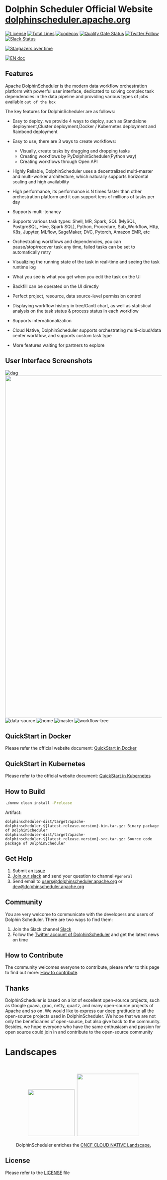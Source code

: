 Dolphin Scheduler Official Website
[dolphinscheduler.apache.org](https://dolphinscheduler.apache.org)
============

[![License](https://img.shields.io/badge/license-Apache%202-4EB1BA.svg)](https://www.apache.org/licenses/LICENSE-2.0.html)
[![Total Lines](https://tokei.rs/b1/github/apache/dolphinscheduler?category=lines)](https://github.com/apache/dolphinscheduler)
[![codecov](https://codecov.io/gh/apache/dolphinscheduler/branch/dev/graph/badge.svg)](https://codecov.io/gh/apache/dolphinscheduler/branch/dev)
[![Quality Gate Status](https://sonarcloud.io/api/project_badges/measure?project=apache-dolphinscheduler&metric=alert_status)](https://sonarcloud.io/dashboard?id=apache-dolphinscheduler)
[![Twitter Follow](https://img.shields.io/twitter/follow/dolphinschedule.svg?style=social&label=Follow)](https://twitter.com/dolphinschedule)
[![Slack Status](https://img.shields.io/badge/slack-join_chat-white.svg?logo=slack&style=social)](https://join.slack.com/t/asf-dolphinscheduler/shared_invite/zt-omtdhuio-_JISsxYhiVsltmC5h38yfw)




[![Stargazers over time](https://starchart.cc/apache/dolphinscheduler.svg)](https://starchart.cc/apache/dolphinscheduler)

[![EN doc](https://img.shields.io/badge/document-English-blue.svg)](README.md)

## Features

Apache DolphinScheduler is the modern data workflow orchestration platform with powerful user interface, dedicated to solving complex task dependencies in the data pipeline and providing various types of jobs available `out of the box`

The key features for DolphinScheduler are as follows:
- Easy to deploy, we provide 4 ways to deploy, such as Standalone deployment,Cluster deployment,Docker / Kubernetes deployment and Rainbond deployment
- Easy to use, there are 3 ways to create workflows:
  - Visually, create tasks by dragging and dropping tasks
  - Creating workflows by PyDolphinScheduler(Python way)
  - Creating workflows through Open API

- Highly Reliable,
DolphinScheduler uses a decentralized multi-master and multi-worker architecture, which naturally supports horizontal scaling and high availability
- High performance, its performance is N times faster than other orchestration platform and it can support tens of millions of tasks per day
- Supports multi-tenancy
- Supports various task types: Shell, MR, Spark, SQL (MySQL, PostgreSQL, Hive, Spark SQL), Python, Procedure, Sub_Workflow,
Http, K8s, Jupyter, MLflow, SageMaker, DVC, Pytorch, Amazon EMR, etc
- Orchestrating workflows and dependencies, you can pause/stop/recover task any time, failed tasks can be set to automatically retry
- Visualizing the running state of the task in real-time and seeing the task runtime log
- What you see is what you get when you edit the task on the UI
- Backfill can be operated on the UI directly
- Perfect project, resource, data source-level permission control
- Displaying workflow history in tree/Gantt chart, as well as statistical analysis on the task status & process status in each workflow
- Supports internationalization
- Cloud Native, DolphinScheduler supports orchestrating multi-cloud/data center workflow, and 
supports custom task type
- More features waiting for partners to explore


## User Interface Screenshots
![dag](./images/en_US/dag.png)
<img width="1100" src="https://user-images.githubusercontent.com/15833811/197348110-1653ea32-ce07-436c-a0b8-6ac1af80aea5.png">
![data-source](./images/en_US/data-source.png)
![home](./images/en_US/home.png)
![master](./images/en_US/master.png)
![workflow-tree](./images/en_US/workflow-tree.png)

## QuickStart in Docker

Please refer the official website document: [QuickStart in Docker](https://dolphinscheduler.apache.org/en-us/docs/3.0.3/guide/start/docker)

## QuickStart in Kubernetes

Please refer to the official website document: [QuickStart in Kubernetes](https://dolphinscheduler.apache.org/en-us/docs/3.0.3/guide/installation/kubernetes)

## How to Build

```bash
./mvnw clean install -Prelease
```

Artifact:

```
dolphinscheduler-dist/target/apache-dolphinscheduler-${latest.release.version}-bin.tar.gz: Binary package of DolphinScheduler
dolphinscheduler-dist/target/apache-dolphinscheduler-${latest.release.version}-src.tar.gz: Source code package of DolphinScheduler
```

## Get Help

1. Submit an [issue](https://github.com/apache/dolphinscheduler/issues/new/choose)
2. [Join our slack](https://s.apache.org/dolphinscheduler-slack) and send your question to channel `#general`
3. Send email to users@dolphinscheduler.apache.org or dev@dolphinscheduler.apache.org

## Community

You are very welcome to communicate with the developers and users of Dolphin Scheduler. There are two ways to find them:
1. Join the Slack channel [Slack](https://asf-dolphinscheduler.slack.com/)
2. Follow the [Twitter account of DolphinScheduler](https://twitter.com/dolphinschedule) and get the latest news on time

## How to Contribute

The community welcomes everyone to contribute, please refer to this page to find out more: [How to contribute](docs/docs/en/contribute/join/contribute.md).


## Thanks

DolphinScheduler is based on a lot of excellent open-source projects, such as Google guava, grpc, netty, quartz, and many open-source projects of Apache and so on.
We would like to express our deep gratitude to all the open-source projects used in DolphinScheduler. We hope that we are not only the beneficiaries of open-source, but also give back to the community. Besides, we hope everyone who have the same enthusiasm and passion for open source could join in and contribute to the open-source community

# Landscapes

<p align="center">
<br/><br/>
<img src="https://landscape.cncf.io/images/left-logo.svg" width="150"/>&nbsp;&nbsp;<img src="https://landscape.cncf.io/images/right-logo.svg" width="200"/>
<br/><br/>
DolphinScheduler enriches the <a href="https://landscape.cncf.io/?landscape=observability-and-analysis&license=apache-license-2-0">CNCF CLOUD NATIVE Landscape.</a >

</p >

## License

Please refer to the [LICENSE](https://github.com/apache/dolphinscheduler/blob/dev/LICENSE) file
